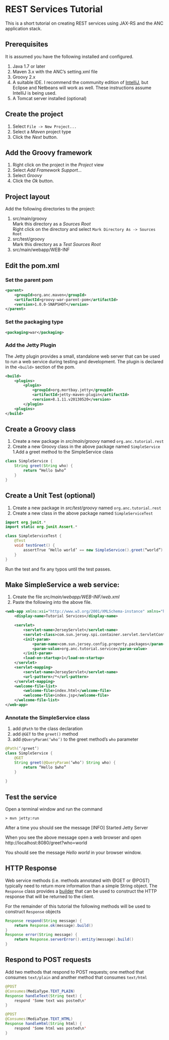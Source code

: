 REST Services Tutorial
==================

This is a short tutorial on creating REST services using JAX-RS and the ANC application stack.

## Prerequisites

It is assumed you have the following installed and configured.

1. Java 1.7 or later
1. Maven 3.x with the ANC’s setting.xml file
1. Groovy 2.x
1. A suitable IDE. I recommend the community edition of [IntelliJ](http://www.jetbrains.com/idea/download/), but Eclipse and Netbeans will work as well.  These instructions assume IntelliJ is being used.
1. A Tomcat server installed (optional)

## Create the project

1. Select `File -> New Project...`
2. Select a *Maven* project type
3. Click the *Next* button.

## Add the Groovy framework

1. Right click on the project in the *Project* view 
2. Select *Add Framework Support...*
3. Select *Groovy* 
4. Click the *Ok* button.

## Project layout

Add the following directories to the project:
1. src/main/groovy<br/>
Mark this directory as a *Sources Root*<br/>
Right click on the directory and select `Mark Directory As -> Sources Root`
1. src/test/groovy<br/>
Mark this directory as a *Test Sources Root*
1. src/main/webapp/WEB-INF

## Edit the pom.xml

### Set the parent pom
```xml
<parent>
    <groupId>org.anc.maven</groupId>
    <artifactId>groovy-war-parent-pom</artifactId>
    <version>1.0.0-SNAPSHOT</version>
</parent>
```

### Set the packaging type
```xml
<packaging>war</packaging>
```

### Add the Jetty Plugin

The Jetty plugin provides a small, standalone web server that can be used to run a web service during
testing and development.  The plugin is declared in the `<build>` section of the pom.
```xml
<build>
    <plugins>
        <plugin>
            <groupId>org.mortbay.jetty</groupId>
            <artifactId>jetty-maven-plugin</artifactId>
            <version>8.1.11.v20130520</version>
        </plugin>
    <plugins>
</build>
```
	
## Create a Groovy class

1. Create a new package in *src/main/groovy* named `org.anc.tutorial.rest`
1. Create a new Groovy class in the above package named `SimpleService`
1.Add a greet method to the SimpleService class
```java
class SimpleService {
	String greet(String who) {
		return “Hello $who”
	}
}
```

## Create a Unit Test (optional)

1. Create a new package in *src/test/groovy* named `org.anc.tutorial.rest`
1. Create a new class in the above package named `SimpleServiceTest`

```java
import org.junit.*
import static org.junit.Assert.*

class SimpleServiceTest {
	@Test
	void testGreet() {
		assertTrue ‘Hello world’ == new SimpleService().greet(“world”)
	}
}
```
Run the test and fix any typos until the test passes.

## Make SimpleService a web service:

1. Create the file *src/main/webapp/WEB-INF/web.xml*
1. Paste the following into the above file.<br/>
```xml
<web-app xmlns:xsi="http://www.w3.org/2001/XMLSchema-instance" xmlns="http://java.sun.com/xml/ns/javaee" xmlns:web="http://java.sun.com/xml/ns/javaee/web-app_3_0.xsd" xsi:schemaLocation="http://java.sun.com/xml/ns/javaee http://java.sun.com/xml/ns/javaee/web-app_3_0.xsd" id="WebApp_ID" version="3.0">
    <display-name>Tutorial Services</display-name>

    <servlet>
        <servlet-name>JerseyServlet</servlet-name>
        <servlet-class>com.sun.jersey.spi.container.servlet.ServletContainer</servlet-class>
        <init-param>
            <param-name>com.sun.jersey.config.property.packages</param-name>
            <param-value>org.anc.tutorial.service</param-value>
        </init-param>
        <load-on-startup>1</load-on-startup>
    </servlet>
    <servlet-mapping>
        <servlet-name>JerseyServlet</servlet-name>
        <url-pattern>/*</url-pattern>
    </servlet-mapping>
    <welcome-file-list>
        <welcome-file>index.html</welcome-file>
        <welcome-file>index.jsp</welcome-file>
    </welcome-file-list>
</web-app>
```
### Annotate the SimpleService class
1. add `@Path` to the class declaration
1. add `@GET` to the `greet()` method
1. add `@QueryParam(‘who’)` to the greet method’s `who` parameter
	
```java
@Path(‘/greet’)
class SimpleService {
	@GET
	String greet(@QueryParam(‘who’) String who) {
		return “Hello $who”
	}
	
}		
```

## Test the service

Open a terminal window and run the command

    > mvn jetty:run
  
After a time you should see the message
    [INFO] Started Jetty Server
    
When you see the above message open a web browser and open http://localhost:8080/greet?who=world

You should see the message *Hello world* in your browser window.

## HTTP Response

Web service methods (i.e. methods annotated with @GET or @POST) typically need to return more information than a simple
String object. The `Response` class provides a [builder](http://en.wikipedia.org/wiki/Builder_pattern) that can be used to
construct the HTTP response that will be returned to the client.  

For the remainder of this tutorial the following methods will be used to construct `Response` objects
```java
Response respond(String message) {
	return Response.ok(message).build()
}
Response error(String message) {
	return Response.serverError().entity(message).build()
}
```
 
## Respond to POST requests

Add two methods that respond to POST requests; one method that consumes `text/plain` and another method that consumes `text/html`

```java
@POST
@Consumes(MediaType.TEXT_PLAIN)
Response handleText(String text) {
    respond 'Some text was posted\n'
}

@POST
@Consumes(MediaType.TEXT_HTML)
Response handleHtml(String html) {
    respond 'Some html was posted\n' 
}
```
 
